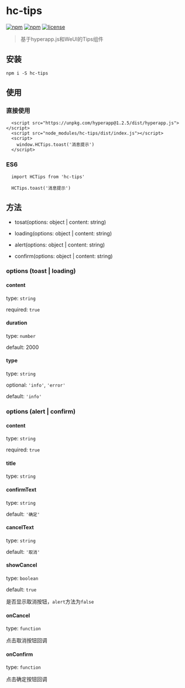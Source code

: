 # hc-tips

[![npm](https://img.shields.io/npm/v/hc-tips.svg)](https://www.npmjs.com/package/hc-tips)
[![npm](https://img.shields.io/npm/dm/hc-tips.svg)](https://www.npmjs.com/package/hc-tips)
[![license](https://img.shields.io/badge/license-MIT-blue.svg)](https://github.com/youngluo/hyperapp-tips-components/blob/master/LICENSE)

> 基于hyperapp.js和WeUI的Tips组件

## 安装

    npm i -S hc-tips

## 使用

### 直接使用

      <script src="https://unpkg.com/hyperapp@1.2.5/dist/hyperapp.js"></script>
      <script src="node_modules/hc-tips/dist/index.js"></script>
      <script>
        window.HCTips.toast('消息提示')
      </script>

### ES6
      
      import HCTips from 'hc-tips'

      HCTips.toast('消息提示')

## 方法

* tosat(options: object | content: string)

* loading(options: object | content: string)

* alert(options: object | content: string)

* confirm(options: object | content: string)

### options (toast | loading)

#### content

type: `string`

required: `true`

#### duration

type: `number`

default: 2000

#### type

type: `string`

optional: `'info'`, `'error'`

default: `'info'`

### options (alert | confirm)

#### content

type: `string`

required: `true`

#### title

type: `string`

#### confirmText

type: `string`

default: `'确定'`

#### cancelText

type: `string`

default: `'取消'`

#### showCancel

type: `boolean`

default: `true`

是否显示取消按钮，`alert`方法为`false`

#### onCancel

type: `function`

点击取消按钮回调

#### onConfirm

type: `function`

点击确定按钮回调







